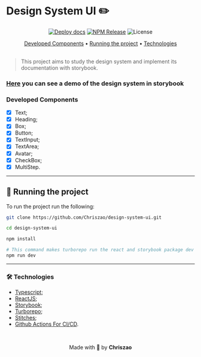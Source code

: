 # Design System UI ✏️
	
<div align="center">

[![Deploy docs](https://github.com/Chriszao/design-system-ui/actions/workflows/deploy-docs.yaml/badge.svg?branch=main)](https://github.com/Chriszao/design-system-ui/actions/workflows/deploy-docs.yaml)
[![NPM Release](https://github.com/Chriszao/design-system-ui/actions/workflows/release.yaml/badge.svg?branch=main)](https://github.com/Chriszao/design-system-ui/actions/workflows/release.yaml)
<img alt="License" src="https://img.shields.io/badge/license-MIT-brightgreen">

</div>

<div align="center">
 <a href="#developed-components">Developed Components</a> •
 <a href="#rodando-project">Running the project</a> •
 <a href="#technologies">Technologies</a>
</div>

<br />

> This project aims to study the design system and implement its documentation with storybook.

### [Here](https://chriszao.github.io/design-system-ui/?path=/docs/home--docs) you can see a demo of the design system in storybook

### Developed Components

- [x] Text;
- [x] Heading;
- [x] Box;
- [x] Button;
- [x] TextInput;
- [x] TextArea;
- [x] Avatar;
- [x] CheckBox;
- [x] MultiStep.

---
## 🚀 Running the project

To run the project run the following:

```bash
git clone https://github.com/Chriszao/design-system-ui.git

cd design-system-ui

npm install

# This command makes turborepo run the react and storybook package dev scripts.
npm run dev
```
---
### 🛠️ Technologies

- [Typescript](https://www.typescriptlang.org/docs/);
- [ReactJS](https://pt-br.reactjs.org/docs/getting-started.html);
- [Storybook](https://storybook.js.org/);
- [Turborepo](https://turbo.build/);
- [Stitches](https://stitches.dev/);
- [Github Actions For CI/CD](https://github.com/features/actions).

<br />

<p align="center">
  Made with 💙 by <strong>Chriszao</strong>
</p>
